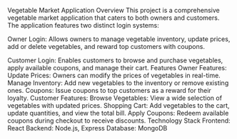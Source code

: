 Vegetable Market Application
Overview
This project is a comprehensive vegetable market application that caters to both owners and customers. The application features two distinct login systems:

Owner Login: Allows owners to manage vegetable inventory, update prices, add or delete vegetables, and reward top customers with coupons.





Customer Login: Enables customers to browse and purchase vegetables, apply available coupons, and manage their cart.
Features
Owner Features:
Update Prices: Owners can modify the prices of vegetables in real-time.
Manage Inventory: Add new vegetables to the inventory or remove existing ones.
Coupons: Issue coupons to top customers as a reward for their loyalty.
Customer Features:
Browse Vegetables: View a wide selection of vegetables with updated prices.
Shopping Cart: Add vegetables to the cart, update quantities, and view the total bill.
Apply Coupons: Redeem available coupons during checkout to receive discounts.
Technology Stack
Frontend: React
Backend: Node.js, Express
Database: MongoDB 
